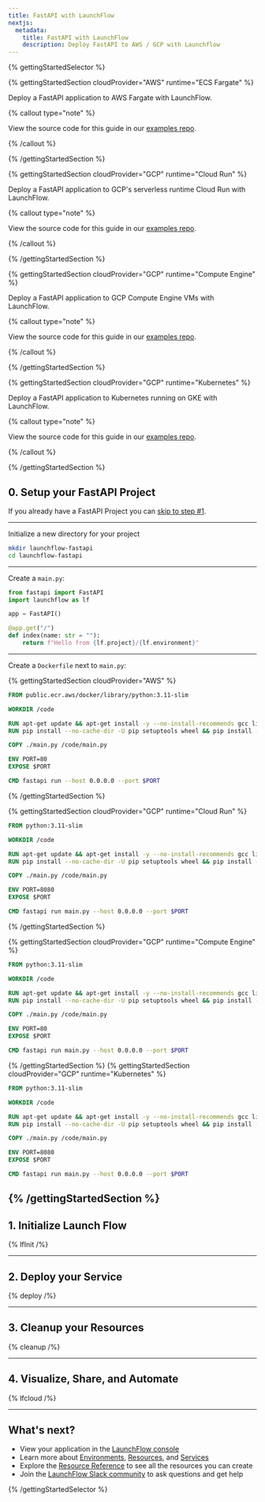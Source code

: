 ```yaml
---
title: FastAPI with LaunchFlow
nextjs:
  metadata:
    title: FastAPI with LaunchFlow
    description: Deploy FastAPI to AWS / GCP with Launchflow
---
```


{% gettingStartedSelector  %}

{% gettingStartedSection cloudProvider="AWS" runtime="ECS Fargate" %}

Deploy a FastAPI application to AWS Fargate with LaunchFlow.

{% callout type="note" %}

View the source code for this guide in our [examples repo](https://github.com/launchflow/launchflow-examples/tree/main/fastapi-get-started/aws/ecs-fargate).

{% /callout %}

{% /gettingStartedSection %}

{% gettingStartedSection cloudProvider="GCP" runtime="Cloud Run" %}

Deploy a FastAPI application to GCP's serverless runtime Cloud Run with LaunchFlow.

{% callout type="note" %}

View the source code for this guide in our [examples repo](https://github.com/launchflow/launchflow-examples/tree/main/fastapi-get-started/gcp/cloud-run).

{% /callout %}

{% /gettingStartedSection %}

{% gettingStartedSection cloudProvider="GCP" runtime="Compute Engine" %}

Deploy a FastAPI application to GCP Compute Engine VMs with LaunchFlow.

{% callout type="note" %}

View the source code for this guide in our [examples repo](https://github.com/launchflow/launchflow-examples/tree/main/fastapi-get-started/gcp/compute-engine).

{% /callout %}

{% /gettingStartedSection %}

{% gettingStartedSection cloudProvider="GCP" runtime="Kubernetes" %}

Deploy a FastAPI application to Kubernetes running on GKE with LaunchFlow.

{% callout type="note" %}

View the source code for this guide in our [examples repo](https://github.com/launchflow/launchflow-examples/tree/main/fastapi-get-started/gcp/gke).

{% /callout %}

{% /gettingStartedSection %}



## 0. Setup your FastAPI Project

If you already have a FastAPI Project you can [skip to step #1](#1-initialize-launch-flow).

---

Initialize a new directory for your project

```bash
mkdir launchflow-fastapi
cd launchflow-fastapi
```

---

Create a `main.py`:

```python
from fastapi import FastAPI
import launchflow as lf

app = FastAPI()

@app.get("/")
def index(name: str = ""):
    return f"Hello from {lf.project}/{lf.environment}"
```

---

Create a `Dockerfile` next to `main.py`:

{% gettingStartedSection cloudProvider="AWS" %}
```dockerfile
FROM public.ecr.aws/docker/library/python:3.11-slim

WORKDIR /code

RUN apt-get update && apt-get install -y --no-install-recommends gcc libpq-dev && apt-get clean && rm -rf /var/lib/apt/lists/*
RUN pip install --no-cache-dir -U pip setuptools wheel && pip install --no-cache-dir launchflow[aws] fastapi[standard]

COPY ./main.py /code/main.py

ENV PORT=80
EXPOSE $PORT

CMD fastapi run --host 0.0.0.0 --port $PORT
```

{% /gettingStartedSection %}

{% gettingStartedSection cloudProvider="GCP" runtime="Cloud Run" %}

```dockerfile
FROM python:3.11-slim

WORKDIR /code

RUN apt-get update && apt-get install -y --no-install-recommends gcc libpq-dev && apt-get clean && rm -rf /var/lib/apt/lists/*
RUN pip install --no-cache-dir -U pip setuptools wheel && pip install --no-cache-dir launchflow[gcp] fastapi[standard]

COPY ./main.py /code/main.py

ENV PORT=8080
EXPOSE $PORT

CMD fastapi run main.py --host 0.0.0.0 --port $PORT
```

{% /gettingStartedSection %}

{% gettingStartedSection cloudProvider="GCP" runtime="Compute Engine" %}

```dockerfile
FROM python:3.11-slim

WORKDIR /code

RUN apt-get update && apt-get install -y --no-install-recommends gcc libpq-dev && apt-get clean && rm -rf /var/lib/apt/lists/*
RUN pip install --no-cache-dir -U pip setuptools wheel && pip install --no-cache-dir launchflow[gcp] fastapi[standard]

COPY ./main.py /code/main.py

ENV PORT=80
EXPOSE $PORT

CMD fastapi run main.py --host 0.0.0.0 --port $PORT
```

{% /gettingStartedSection %}
{% gettingStartedSection cloudProvider="GCP" runtime="Kubernetes" %}

```dockerfile
FROM python:3.11-slim

WORKDIR /code

RUN apt-get update && apt-get install -y --no-install-recommends gcc libpq-dev && apt-get clean && rm -rf /var/lib/apt/lists/*
RUN pip install --no-cache-dir -U pip setuptools wheel && pip install --no-cache-dir launchflow[gcp] fastapi[standard]

COPY ./main.py /code/main.py

ENV PORT=8080
EXPOSE $PORT

CMD fastapi run main.py --host 0.0.0.0 --port $PORT
```
{% /gettingStartedSection %}
---

## 1. Initialize Launch Flow

{% lfInit /%}

---

## 2. Deploy your Service

{% deploy /%}

---

## 3. Cleanup your Resources

{% cleanup /%}

---

## 4. Visualize, Share, and Automate

{% lfcloud /%}

---

## What's next?

- View your application in the [LaunchFlow console](https://console.launchflow.com)
- Learn more about [Environments](/docs/concepts/environments), [Resources](/docs/concepts/resources), and [Services](/docs/concepts/services)
- Explore the [Resource Reference](/docs/reference/resources) to see all the resources you can create
- Join the [LaunchFlow Slack community](https://join.slack.com/t/launchflowusers/shared_invite/zt-2pc3o5cbq-HZrMzlZXW2~Xs1CABbgPKQ) to ask questions and get help

<!-- - Checkout out our [example applications](/examples) to see even more way to use LaunchFlow. -->

{% /gettingStartedSelector %}
